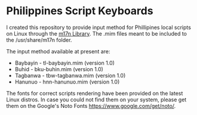 # Philippines Script Keyboards

I created this repository to provide input method for Phillipines local scripts on Linux through the <a href="https://www.nongnu.org/m17n/">m17n Library</a>. The .mim files meant to be included to the /usr/share/m17n folder.

The input method available at present are: 
* Baybayin - tl-baybayin.mim (version 1.0)
* Buhid - bku-buhin.mim (version 1.0)
* Tagbanwa - tbw-tagbanwa.mim (version 1.0)
* Hanunuo - hnn-hanunuo.mim (version 1.0)

The fonts for correct scripts rendering have been provided on the latest Linux distros. In case you could not find them on your system, please get them on the Google's Noto Fonts https://www.google.com/get/noto/.

